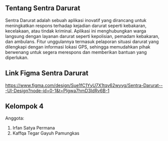 ## Tentang Sentra Darurat
Sentra Darurat adalah sebuah aplikasi inovatif yang dirancang untuk meningkatkan respons terhadap kejadian darurat seperti kebakaran, kecelakaan, atau tindak kriminal. Aplikasi ini menghubungkan warga langsung dengan layanan darurat seperti kepolisian, pemadam kebakaran, dan ambulans. Fitur unggulannya termasuk pelaporan situasi darurat yang dilengkapi dengan informasi lokasi GPS, sehingga memudahkan pihak berwenang untuk segera merespons dan memberikan bantuan yang diperlukan.

## Link Figma Sentra Darurat
https://www.figma.com/design/Sue1fC1YyU7X1tqv62wyvg/Sentra-Darurat---UI-Design?node-id=0-1&t=PIgwa7hmD3IdRv6B-1

## Kelompok 4
Anggota:

  1. Irfan Satya Permana
  2. Kaffqa Tegar Gayuh Pamungkas
